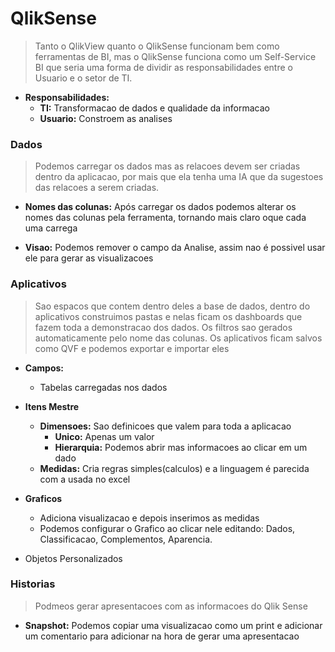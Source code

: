 # **QlikSense**
> Tanto o QlikView quanto o QlikSense funcionam bem como ferramentas de BI, mas o QlikSense funciona como um Self-Service BI que seria uma forma de dividir as responsabilidades entre o Usuario e o setor de TI.

- **Responsabilidades:**
    - **TI:** Transformacao de dados e qualidade da informacao
    - **Usuario:** Constroem as analises

### **Dados**
> Podemos carregar os dados mas as relacoes devem ser criadas dentro da aplicacao, por mais que ela tenha uma IA que da sugestoes das relacoes a serem criadas.

- **Nomes das colunas:** Após carregar os dados podemos alterar os nomes das colunas pela ferramenta, tornando mais claro oque cada uma carrega

- **Visao:** Podemos remover o campo da Analise, assim nao é possivel usar ele para gerar as visualizacoes

### **Aplicativos**
> Sao espacos que contem dentro deles a base de dados, dentro do aplicativos construimos pastas e nelas ficam os dashboards que fazem toda a demonstracao dos dados. Os filtros sao gerados automaticamente pelo nome das colunas.
> Os aplicativos ficam salvos como QVF e podemos exportar e importar eles

- **Campos:**
    - Tabelas carregadas nos dados

- **Itens Mestre**
    - **Dimensoes:** Sao definicoes que valem para toda a aplicacao
        - **Unico:** Apenas um valor
        - **Hierarquia:** Podemos abrir mas informacoes ao clicar em um dado 
    - **Medidas:** Cria regras simples(calculos) e a linguagem é parecida com a usada no excel

- **Graficos** 
    - Adiciona visualizacao e depois inserimos as medidas
    - Podemos configurar o Grafico ao clicar nele editando: Dados, Classificacao, Complementos, Aparencia.

- Objetos Personalizados

### **Historias**
> Podmeos gerar apresentacoes com as informacoes do Qlik Sense

- **Snapshot:** Podemos copiar uma visualizacao como um print e adicionar um comentario para adicionar na hora de gerar uma apresentacao
